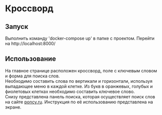 # Кроссворд

## Запуск
Выполнить команду 'docker-compose up' в папке с проектом.
Перейти на http://localhost:8000/
<br>

## Использование
На главное странице расположен кроссворд, поле с ключевым словом и форма для поиска слов.<br>
Необходимо составить слова по вертикали и горизонтали, используя выпадающее меню в каждой клетке. Из букв в оранжевых, голубых и фиолетовых клетках необходимо составить ключевое слово.<br>
Снизу представлена панель поиска, которая осуществляет поиск слов на сайте [poncy.ru](https://poncy.ru/crossword/). Инструкция по её использованию представлена на экране.
